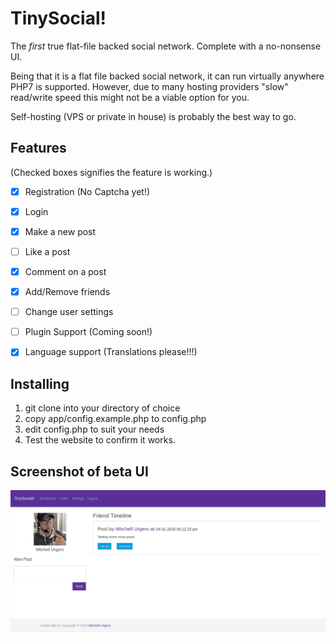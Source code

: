 # TinySocial!

The *first* true flat-file backed social network. Complete with a no-nonsense UI.

Being that it is a flat file backed social network, it can run virtually anywhere PHP7 is supported. However, due to many hosting providers "slow" read/write speed this might not be a viable option for you.

Self-hosting (VPS or private in house) is probably the best way to go.

## Features

(Checked boxes signifies the feature is working.)

- [x] Registration (No Captcha yet!)
- [x] Login
- [x] Make a new post
- [ ] Like a post
- [x] Comment on a post
- [x] Add/Remove friends
- [ ] Change user settings
- [ ] Plugin Support (Coming soon!)
- [x] Language support (Translations please!!!)


## Installing

1. git clone into your directory of choice
2. copy app/config.example.php to config.php
3. edit config.php to suit your needs
4. Test the website to confirm it works.


## Screenshot of beta UI

![Screenshot](Screenshot_2018-04-01_21-24-21.png)